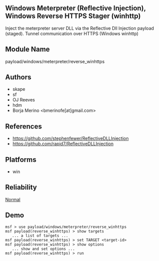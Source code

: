 ## Windows Meterpreter (Reflective Injection), Windows Reverse HTTPS Stager (winhttp)

Inject the meterpreter server DLL via the Reflective Dll 
Injection payload (staged). Tunnel communication over HTTPS 
(Windows winhttp)


## Module Name
payload/windows/meterpreter/reverse_winhttps

## Authors
* skape
* sf
* OJ Reeves
* hdm
* Borja Merino <bmerinofe[at]gmail.com>


## References
* https://github.com/stephenfewer/ReflectiveDLLInjection
* https://github.com/rapid7/ReflectiveDLLInjection




## Platforms
* win

## Reliability
[Normal](https://github.com/rapid7/metasploit-framework/wiki/Exploit-Ranking)

## Demo

```
msf > use payload/windows/meterpreter/reverse_winhttps
msf payload(reverse_winhttps) > show targets
   ... a list of targets ...
msf payload(reverse_winhttps) > set TARGET <target-id>
msf payload(reverse_winhttps) > show options
   ... show and set options ...
msf payload(reverse_winhttps) > run
```
    
    